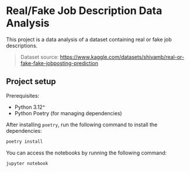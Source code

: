 # Real/Fake Job Description Data Analysis

This project is a data analysis of a dataset containing real or fake job descriptions.

> Dataset source: https://www.kaggle.com/datasets/shivamb/real-or-fake-fake-jobposting-prediction

## Project setup

Prerequisites:
- Python 3.12^
- Python Poetry (for managing dependencies)

After installing `poetry`, run the following command to install the dependencies:

```bash
poetry install
```

You can access the notebooks by running the following command:

```bash
jupyter notebook
```
